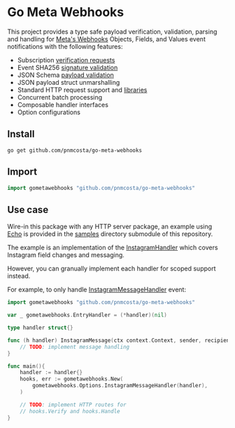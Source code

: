# Go Meta Webhooks

This project provides a type safe payload verification, validation, parsing and handling for [Meta's Webhooks](https://developers.facebook.com/docs/graph-api/webhooks/) Objects, Fields, and Values event notifications with the following features:

- Subscription [verification requests](https://developers.facebook.com/docs/graph-api/webhooks/getting-started#verification-requests)
- Event SHA256 [signature validation](https://developers.facebook.com/docs/graph-api/webhooks/getting-started#event-notifications)
- JSON Schema [payload validation](./schema.json)
- JSON payload struct unmarshalling
- Standard HTTP request support and [libraries](./samples/)
- Concurrent batch processing
- Composable handler interfaces
- Option configurations

## Install

```console
go get github.com/pnmcosta/go-meta-webhooks
```

## Import

```go
import gometawebhooks "github.com/pnmcosta/go-meta-webhooks"
```

## Use case

Wire-in this package with any HTTP server package, an example using [Echo](https://echo.labstack.com/) is provided in the [samples](./samples/) directory submodule of this repository. 

The example is an implementation of the [InstagramHandler](./handler_instagram.go) which covers Instagram field changes and messaging.

However, you can granually implement each handler for scoped support instead. 

For example, to only handle [InstagramMessageHandler](./messaging_instagram.go) event:

```go
import gometawebhooks "github.com/pnmcosta/go-meta-webhooks"

var _ gometawebhooks.EntryHandler = (*handler)(nil)

type handler struct{}

func (h handler) InstagramMessage(ctx context.Context, sender, recipient string, sent time.Time, message Message){
    // TODO: implement message handling
}

func main(){
    handler := handler{}
    hooks, err := gometawebhooks.New(
        gometawebhooks.Options.InstagramMessageHandler(handler),
    )

    // TODO: implement HTTP routes for 
    // hooks.Verify and hooks.Handle
}
```

